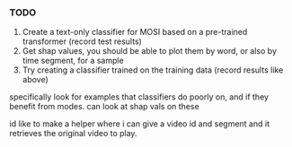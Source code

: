 

### TODO

1. Create a text-only classifier for MOSI based on a pre-trained transformer (record test results)
2. Get shap values, you should be able to plot them by word, or also by time segment, for a sample
3. Try creating a classifier trained on the training data (record results like above)

specifically look for examples that classifiers do poorly on, and if they
benefit from modes. can look at shap vals on these

id like to make a helper where i can give a video id
and segment and it retrieves the original video to play.
